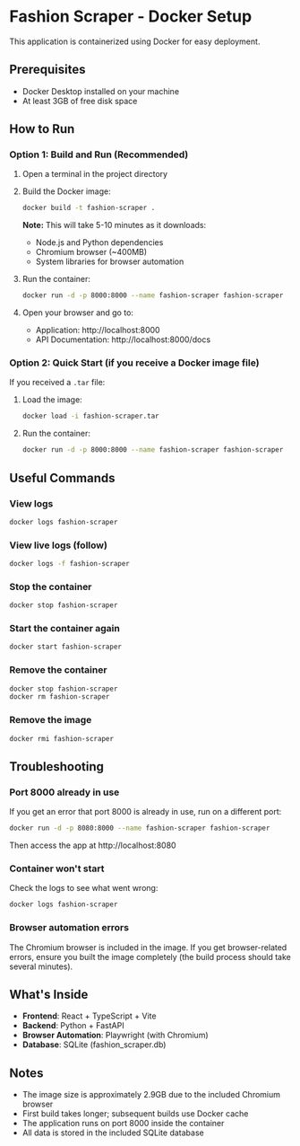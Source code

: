 # Fashion Scraper - Docker Setup

This application is containerized using Docker for easy deployment.

## Prerequisites

- Docker Desktop installed on your machine
- At least 3GB of free disk space

## How to Run

### Option 1: Build and Run (Recommended)

1. Open a terminal in the project directory
2. Build the Docker image:
   ```bash
   docker build -t fashion-scraper .
   ```

   **Note:** This will take 5-10 minutes as it downloads:
   - Node.js and Python dependencies
   - Chromium browser (~400MB)
   - System libraries for browser automation

3. Run the container:
   ```bash
   docker run -d -p 8000:8000 --name fashion-scraper fashion-scraper
   ```

4. Open your browser and go to:
   - Application: http://localhost:8000
   - API Documentation: http://localhost:8000/docs

### Option 2: Quick Start (if you receive a Docker image file)

If you received a `.tar` file:

1. Load the image:
   ```bash
   docker load -i fashion-scraper.tar
   ```

2. Run the container:
   ```bash
   docker run -d -p 8000:8000 --name fashion-scraper fashion-scraper
   ```

## Useful Commands

### View logs
```bash
docker logs fashion-scraper
```

### View live logs (follow)
```bash
docker logs -f fashion-scraper
```

### Stop the container
```bash
docker stop fashion-scraper
```

### Start the container again
```bash
docker start fashion-scraper
```

### Remove the container
```bash
docker stop fashion-scraper
docker rm fashion-scraper
```

### Remove the image
```bash
docker rmi fashion-scraper
```

## Troubleshooting

### Port 8000 already in use
If you get an error that port 8000 is already in use, run on a different port:
```bash
docker run -d -p 8080:8000 --name fashion-scraper fashion-scraper
```
Then access the app at http://localhost:8080

### Container won't start
Check the logs to see what went wrong:
```bash
docker logs fashion-scraper
```

### Browser automation errors
The Chromium browser is included in the image. If you get browser-related errors, ensure you built the image completely (the build process should take several minutes).

## What's Inside

- **Frontend**: React + TypeScript + Vite
- **Backend**: Python + FastAPI
- **Browser Automation**: Playwright (with Chromium)
- **Database**: SQLite (fashion_scraper.db)

## Notes

- The image size is approximately 2.9GB due to the included Chromium browser
- First build takes longer; subsequent builds use Docker cache
- The application runs on port 8000 inside the container
- All data is stored in the included SQLite database
